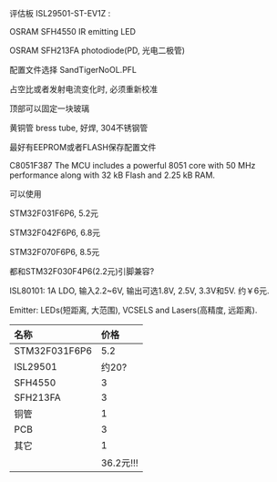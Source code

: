 评估板 ISL29501-ST-EV1Z :

OSRAM SFH4550 IR emitting LED

OSRAM SFH213FA photodiode\(PD, 光电二极管\)

配置文件选择 SandTigerNoOL.PFL

占空比或者发射电流变化时, 必须重新校准

顶部可以固定一块玻璃

黄铜管 bress tube, 好焊, 304不锈钢管

最好有EEPROM或者FLASH保存配置文件

C8051F387 The MCU includes a powerful 8051 core with 50 MHz performance along with 32 kB Flash and 2.25 kB RAM.

可以使用

STM32F031F6P6, 5.2元

STM32F042F6P6, 6.8元

STM32F070F6P6, 8.5元

都和STM32F030F4P6\(2.2元\)引脚兼容?

ISL80101: 1A LDO, 输入2.2~6V, 输出可选1.8V, 2.5V, 3.3V和5V. 约￥6元.

Emitter: LEDs\(短距离, 大范围\), VCSELS and Lasers\(高精度, 远距离\).

| 名称 | 价格 |
| :--- | :--- |
| STM32F031F6P6 | 5.2 |
| ISL29501 | 约20? |
| SFH4550 | 3 |
| SFH213FA | 3 |
| 铜管 | 1 |
| PCB | 3 |
| 其它 | 1 |
|  | 36.2元!!! |



